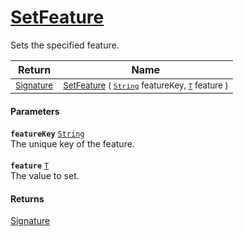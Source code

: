 # [SetFeature](./Signature--SetFeature.md)

Sets the specified feature.

| Return | Name | 
| --- | --- | 
| <sub>[Signature](./../Signature.md)</sub> | <sub>[SetFeature](./Signature--SetFeature.md) ( [`String`](https://docs.microsoft.com/en-us/dotnet/api/System.String) featureKey, [`T`](./Signature--SetFeature.md) feature )</sub> | 


#### Parameters
**`featureKey`**  [`String`](https://docs.microsoft.com/en-us/dotnet/api/System.String)<br>The unique key of the feature.<br><br>**`feature`**  [`T`](./Signature--SetFeature.md)<br>The value to set.
#### Returns
[Signature](./../Signature.md)<br>
